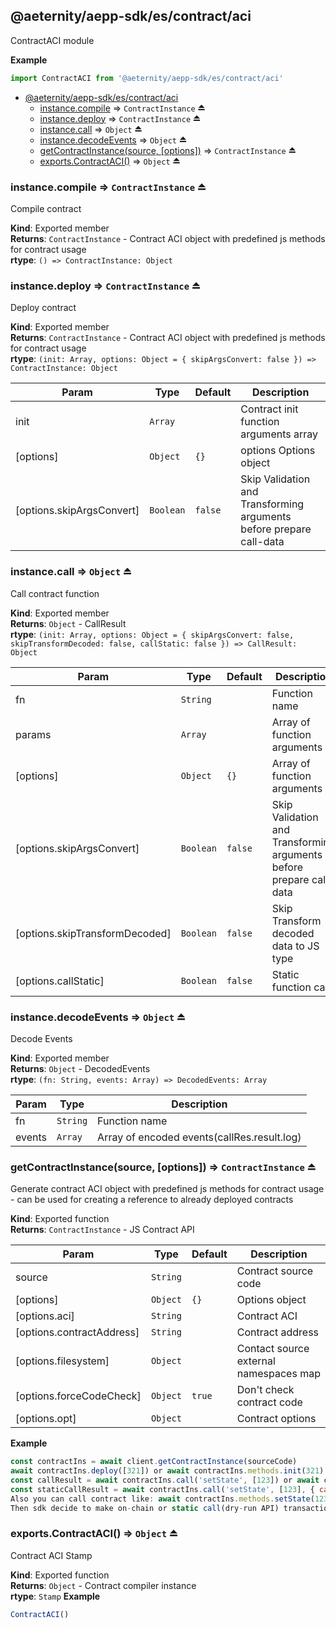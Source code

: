 <a id="module_@aeternity/aepp-sdk/es/contract/aci"></a>

## @aeternity/aepp-sdk/es/contract/aci
ContractACI module

**Example**  
```js
import ContractACI from '@aeternity/aepp-sdk/es/contract/aci'
```

* [@aeternity/aepp-sdk/es/contract/aci](#module_@aeternity/aepp-sdk/es/contract/aci)
    * [instance.compile](#exp_module_@aeternity/aepp-sdk/es/contract/aci--instance.compile) ⇒ `ContractInstance` ⏏
    * [instance.deploy](#exp_module_@aeternity/aepp-sdk/es/contract/aci--instance.deploy) ⇒ `ContractInstance` ⏏
    * [instance.call](#exp_module_@aeternity/aepp-sdk/es/contract/aci--instance.call) ⇒ `Object` ⏏
    * [instance.decodeEvents](#exp_module_@aeternity/aepp-sdk/es/contract/aci--instance.decodeEvents) ⇒ `Object` ⏏
    * [getContractInstance(source, [options])](#exp_module_@aeternity/aepp-sdk/es/contract/aci--getContractInstance) ⇒ `ContractInstance` ⏏
    * [exports.ContractACI()](#exp_module_@aeternity/aepp-sdk/es/contract/aci--exports.ContractACI) ⇒ `Object` ⏏

<a id="exp_module_@aeternity/aepp-sdk/es/contract/aci--instance.compile"></a>

### instance.compile ⇒ `ContractInstance` ⏏
Compile contract

**Kind**: Exported member  
**Returns**: `ContractInstance` - Contract ACI object with predefined js methods for contract usage  
**rtype**: `() => ContractInstance: Object`
<a id="exp_module_@aeternity/aepp-sdk/es/contract/aci--instance.deploy"></a>

### instance.deploy ⇒ `ContractInstance` ⏏
Deploy contract

**Kind**: Exported member  
**Returns**: `ContractInstance` - Contract ACI object with predefined js methods for contract usage  
**rtype**: `(init: Array, options: Object = { skipArgsConvert: false }) => ContractInstance: Object`

| Param | Type | Default | Description |
| --- | --- | --- | --- |
| init | `Array` |  | Contract init function arguments array |
| [options] | `Object` | <code>{}</code> | options Options object |
| [options.skipArgsConvert] | `Boolean` | <code>false</code> | Skip Validation and Transforming arguments before prepare call-data |

<a id="exp_module_@aeternity/aepp-sdk/es/contract/aci--instance.call"></a>

### instance.call ⇒ `Object` ⏏
Call contract function

**Kind**: Exported member  
**Returns**: `Object` - CallResult  
**rtype**: `(init: Array, options: Object = { skipArgsConvert: false, skipTransformDecoded: false, callStatic: false }) => CallResult: Object`

| Param | Type | Default | Description |
| --- | --- | --- | --- |
| fn | `String` |  | Function name |
| params | `Array` |  | Array of function arguments |
| [options] | `Object` | <code>{}</code> | Array of function arguments |
| [options.skipArgsConvert] | `Boolean` | <code>false</code> | Skip Validation and Transforming arguments before prepare call-data |
| [options.skipTransformDecoded] | `Boolean` | <code>false</code> | Skip Transform decoded data to JS type |
| [options.callStatic] | `Boolean` | <code>false</code> | Static function call |

<a id="exp_module_@aeternity/aepp-sdk/es/contract/aci--instance.decodeEvents"></a>

### instance.decodeEvents ⇒ `Object` ⏏
Decode Events

**Kind**: Exported member  
**Returns**: `Object` - DecodedEvents  
**rtype**: `(fn: String, events: Array) => DecodedEvents: Array`

| Param | Type | Description |
| --- | --- | --- |
| fn | `String` | Function name |
| events | `Array` | Array of encoded events(callRes.result.log) |

<a id="exp_module_@aeternity/aepp-sdk/es/contract/aci--getContractInstance"></a>

### getContractInstance(source, [options]) ⇒ `ContractInstance` ⏏
Generate contract ACI object with predefined js methods for contract usage - can be used for creating a reference to already deployed contracts

**Kind**: Exported function  
**Returns**: `ContractInstance` - JS Contract API  

| Param | Type | Default | Description |
| --- | --- | --- | --- |
| source | `String` |  | Contract source code |
| [options] | `Object` | <code>{}</code> | Options object |
| [options.aci] | `String` |  | Contract ACI |
| [options.contractAddress] | `String` |  | Contract address |
| [options.filesystem] | `Object` |  | Contact source external namespaces map |
| [options.forceCodeCheck] | `Object` | <code>true</code> | Don't check contract code |
| [options.opt] | `Object` |  | Contract options |

**Example**  
```js
const contractIns = await client.getContractInstance(sourceCode)
await contractIns.deploy([321]) or await contractIns.methods.init(321)
const callResult = await contractIns.call('setState', [123]) or await contractIns.methods.setState.send(123, options)
const staticCallResult = await contractIns.call('setState', [123], { callStatic: true }) or await contractIns.methods.setState.get(123, options)
Also you can call contract like: await contractIns.methods.setState(123, options)
Then sdk decide to make on-chain or static call(dry-run API) transaction based on function is stateful or not
```
<a id="exp_module_@aeternity/aepp-sdk/es/contract/aci--exports.ContractACI"></a>

### exports.ContractACI() ⇒ `Object` ⏏
Contract ACI Stamp

**Kind**: Exported function  
**Returns**: `Object` - Contract compiler instance  
**rtype**: `Stamp`
**Example**  
```js
ContractACI()
```
